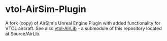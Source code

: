 # vtol-AirSim-Plugin
A fork (copy) of AirSim's Unreal Engine Plugin with added functionality for VTOL aircraft. See also [vtol-AirLib](https://github.com/sethmnielsen/vtol-AirLib) - a submodule of this repository located at Source/AirLib. 
